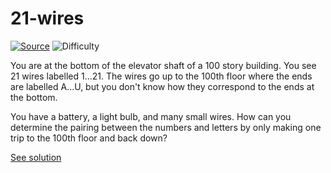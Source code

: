 # 21-wires

[![Source](https://img.shields.io/badge/Source-%E2%9C%93-green.svg)](http://everything2.com/title/hard+interview+questions)
![Difficulty](https://img.shields.io/badge/Difficulty-hard-red.svg)

You are at the bottom of the elevator shaft of a 100 story building.
You see 21 wires labelled 1...21.
The wires go up to the 100th floor where the ends are labelled A...U, but you don't know how they correspond to the ends at the bottom.

You have a battery, a light bulb, and many small wires.
How can you determine the pairing between the numbers and letters by only making one trip to the 100th floor and back down?

[See solution](solution.md)
